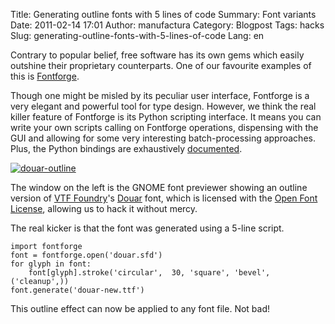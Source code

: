 Title: Generating outline fonts with 5 lines of code
Summary: Font variants
Date: 2011-02-14 17:01
Author: manufactura
Category: Blogpost
Tags: hacks
Slug: generating-outline-fonts-with-5-lines-of-code
Lang: en

Contrary to popular belief, free software has its own gems
which easily outshine their proprietary counterparts. One of our
favourite examples of this is
[Fontforge](http://fontforge.sourceforge.net).

Though one might be misled by its peculiar user interface, Fontforge is
a very elegant and powerful tool for type design. However, we think the
real killer feature of Fontforge is its Python scripting interface. It
means you can write your own scripts calling on Fontforge operations,
dispensing with the GUI and allowing for some very interesting
batch-processing approaches. Plus, the Python bindings are exhaustively
[documented](http://fontforge.sourceforge.net/python.html).

[![](http://blog.manufacturaindependente.org/wp-content/uploads/2011/02/douar-outline-1024x640.png "douar-outline")](http://blog.manufacturaindependente.org/wp-content/uploads/2011/02/douar-outline.png)

The window on the left is the GNOME font previewer showing an outline
version of [VTF Foundry](http://www.vtf.fadebiaye.com/)'s
[Douar](http://www.fadebiaye.com/type/douar/) font, which is licensed
with the [Open Font License](http://scripts.sil.org/OFL), allowing us to
hack it without mercy.

The real kicker is that the font was generated using a 5-line script.

    import fontforge
    font = fontforge.open('douar.sfd')
    for glyph in font:
        font[glyph].stroke('circular',  30, 'square', 'bevel', ('cleanup',))
    font.generate('douar-new.ttf')

This outline effect can now be applied to any font file. Not bad!

